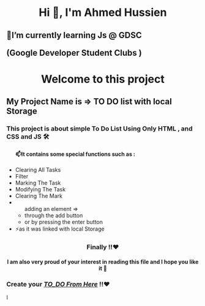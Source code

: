 
<h1 align="center">Hi 👋, I'm Ahmed Hussien</h1>
<h2 align="left">🌱I’m currently learning  Js @
<span align="left"> GDSC<p>(Google Developer Student Clubs )</p></span></h2>
<h1 align="center">Welcome to this project</h1>
<h2 align="left "> My Project Name is => TO DO list with local Storage  </h2>





<p align="left">
  
  
<h3>This project is about  simple To Do List Using Only HTML , and CSS and JS 🛠</h3>
<ul>
  <h4>📫It contains some special functions such as :</h4>
  <li>Clearing All Tasks</li>
  <li>Filter </li>
  <li>Marking The Task</li>
  <li>Modifying The Task</li>
  <li>Clearing The Mark</li>
  <li><ul>adding an element  =>
    <li>through the add button </li>
    <li>or by pressing the enter button</li>
    </ul>
  </li>
  <li>⚡as it was linked with local Storage</li>
</ul> 
<h3 align="center">Finally !!❤️</h3>
<h4 align="center">I am also very proud of your interest in reading this file and I hope you like it 🤝</h4>
<h3 align="left">Create your 
  <a  href="https://engmoody.github.io/GDSC-To-Do-List/"><i align="center">TO_DO From Here</i></a>
  !!❤️</h3>


ا
  
</p>

